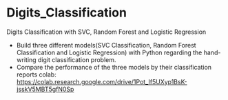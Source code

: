 # Digits_Classification
Digits Classification with SVC, Random Forest and Logistic Regression
- Build three different models(SVC Classification, Random Forest Classification and Logistic Regression) with Python regarding the hand-writing digit classification problem.
- Compare the performance of the three models by their classification reports
colab: https://colab.research.google.com/drive/1Pot_If5UXyp1BsK-jsskV5MBT5gfN0Sp
